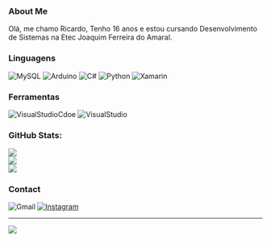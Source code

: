 ### About Me
Olá, me chamo Ricardo, Tenho 16 anos e estou cursando Desenvolvimento de Sistemas na Etec Joaquim Ferreira do Amaral. <br>

### Linguagens
![MySQL](https://img.shields.io/badge/mysql-4479A1.svg?style=for-the-badge&logo=mysql&logoColor=white) 
![Arduino](https://img.shields.io/badge/-Arduino-00979D?style=for-the-badge&logo=Arduino&logoColor=white) 
![C#](https://img.shields.io/badge/c%23-%23239120.svg?style=for-the-badge&logo=csharp&logoColor=white) 
![Python](https://img.shields.io/badge/python-3670A0?style=for-the-badge&logo=python&logoColor=ffdd54) 
![Xamarin](https://img.shields.io/badge/Xamarin-3199DC?style=for-the-badge&logo=xamarin&logoColor=white) 

### Ferramentas
![VisualStudioCdoe](https://img.shields.io/badge/VSCode-0078D4?style=for-the-badge&logo=visual%20studio%20code&logoColor=white)
![VisualStudio](https://img.shields.io/badge/Visual_Studio-5C2D91?style=for-the-badge&logo=visual%20studio&logoColor=white)

###  GitHub Stats:
![](https://github-readme-stats.vercel.app/api?username=akaricardinho&theme=midnight-purple&hide_border=true&include_all_commits=false&count_private=false)<br/>
![](https://github-readme-streak-stats.herokuapp.com/?user=akaricardinho&theme=midnight-purple&hide_border=true)<br/>
![](https://github-readme-stats.vercel.app/api/top-langs/?username=akaricardinho&theme=midnight-purple&hide_border=true&include_all_commits=false&count_private=false&layout=compact)

### Contact
![Gmail](https://img.shields.io/badge/Gmail-D14836?style=for-the-badge&logo=gmail&logoColor=white)
[![Instagram](https://img.shields.io/badge/Instagram-E4405F?style=for-the-badge&logo=instagram&logoColor=white)](https://www.instagram.com/ricass_s/)

---
[![](https://visitcount.itsvg.in/api?id=akaricardinho&icon=5&color=11)](https://visitcount.itsvg.in)
